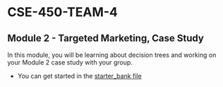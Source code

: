 # CSE-450-TEAM-4

## Module 2 - Targeted Marketing, Case Study

In this module, you will be learning about decision trees and working on your Module 2 case study with your group.

- You can get started in the [starter_bank file](./module-2/starter_bank.ipynb)
